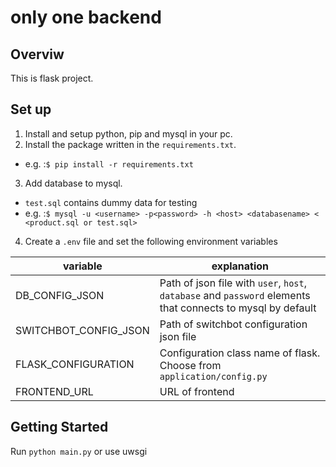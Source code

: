 # only one backend
## Overviw
This is flask project.

## Set up
1. Install and setup python, pip and mysql in your pc.
2. Install the package written in the `requirements.txt`.
  - e.g. :`$ pip install -r requirements.txt`
3. Add database to mysql.
  - `test.sql` contains dummy data for testing
  - e.g. :`$ mysql -u <username> -p<password> -h <host> <databasename> < <product.sql or test.sql>`
4. Create a `.env` file and set the following environment variables

| variable | explanation |
| --- | --- |
| DB\_CONFIG\_JSON | Path of json file with `user`, `host`, `database` and `password` elements that connects to mysql by default |
| SWITCHBOT\_CONFIG\_JSON | Path of switchbot configuration json file |
| FLASK\_CONFIGURATION | Configuration class name of flask. Choose from `application/config.py` |
| FRONTEND\_URL | URL of frontend |

## Getting Started
Run `python main.py` or use uwsgi

